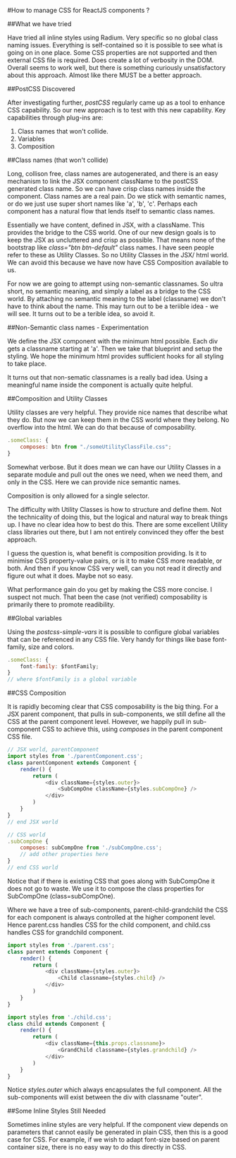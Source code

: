 #How to manage CSS for ReactJS components ?

##What we have tried

Have tried all inline styles using Radium. Very specific so no global class naming issues. Everything is self-contained so it is possible to see what is going on in one place. Some CSS properties are not supported and then external CSS file is required. Does create a lot of verbosity in the DOM. Overall seems to work well, but there is something curiously unsatisfactory about this approach. Almost like there MUST be a better approach.

##PostCSS Discovered

After investigating further, *postCSS* regularly came up as a tool to enhance CSS capability. So our new approach is to test with this new capability. Key capabilities through plug-ins are:

1. Class names that won't collide.
2. Variables
3. Composition

##Class names (that won't collide)

Long, collison free, class names are autogenerated, and there is an easy mechanism to link the JSX component className to the postCSS generated class name. So we can have crisp class names inside the component. Class names are a real pain. Do we stick with semantic names, or do we just use super short names like 'a', 'b', 'c'. Perhaps each component has a natural flow that lends itself to semantic class names.

Essentially we have content, defined in JSX, with a className. This provides the bridge to the CSS world. One of our new design goals is to keep the JSX as uncluttered and crisp as possible. That means none of the bootstrap like *class="btn btn-default"* class names. I have seen people refer to these as Utility Classes. So no Utility Classes in the JSX/ html world. We can avoid this because we have now have CSS Composition available to us.

For now we are going to attempt using non-semantic classnames. So ultra short, no semantic meaning, and simply a label as a bridge to the CSS world. By attaching no semantic meaning to the label (classname) we don't have to think about the name. This may turn out to be a teriible idea -  we will see. It turns out to be a terible idea, so avoid it.

##Non-Semantic class names - Experimentation

We define the JSX component with the minimum html possible. Each div gets a classname starting at 'a'. Then we take that blueprint and setup the styling. We hope the minimum html provides sufficient hooks for all styling to take place.

It turns out that non-sematic classnames is a really bad idea. Using a meaningful name inside the component is actually quite helpful.

##Composition and Utility Classes

Utility classes are very helpful. They provide nice names that describe what they do. But now we can keep them in the CSS world where they belong. No overflow into the html. We can do that because of composability.

```javascript
.someClass: {
    composes: btn from "./someUtilityClassFile.css";
}
```
Somewhat verbose. But it does mean we can have our Utility Classes in a separate module and pull out the ones we need, when we need them, and only in the CSS. Here we can provide nice semantic names.

Composition is only allowed for a single selector.

The difficulty with Utility Classes is how to structure and define them. Not the technicality of doing this, but the logical and natural way to break things up. I have no clear idea how to best do this. There are some excellent Utility class libraries out there, but I am not entirely convinced they offer the best approach.

I guess the question is, what benefit is composition providing. Is it to minimise CSS property-value pairs, or is it to make CSS more readable, or both. And then if you know CSS very well, can you not read it directly and figure out what it does. Maybe not so easy.

What performance gain do you get by making the CSS more concise. I suspect not much. That been the case (not verified) composability is primarily there to promote readibility.

##Global variables

Using the *postcss-simple-vars* it is possible to configure global variables that can be referenced in any CSS file. Very handy for things like base font-family, size and colors.

```javascript
.someClass: {
    font-family: $fontFamily;
}
// where $fontFamily is a global variable
```

##CSS Composition

It is rapidly becoming clear that CSS composability is the big thing. For a JSX parent component, that pulls in sub-components, we still define all the CSS at the parent component level. However, we happily pull in sub-component CSS to achieve this, using *composes* in the parent component CSS file.

```javascript
// JSX world, parentComponent
import styles from './parentComponent.css';
class parentComponent extends Component {
    render() {
        return (
            <div className={styles.outer}>
                <SubCompOne className={styles.subCompOne} />
            </div>    
        )
    }
}
// end JSX world

// CSS world
.subCompOne {
    composes: subCompOne from './subCompOne.css';
    // add other properties here
}
// end CSS world
```  

Notice that if there is existing CSS that goes along with SubCompOne it does not go to waste. We use it to compose the class properties for SubCompOne (class=subCompOne).

Where we have a tree of sub-components, parent-child-grandchild the CSS for each component is always controlled at the higher component level. Hence parent.css handles CSS for the child component, and child.css handles CSS for grandchild component.

```javascript
import styles from './parent.css';
class parent extends Component {
    render() {
        return (
            <div className={styles.outer}>
                <Child classname={styles.child} />
            </div>
        )
    }
}

import styles from './child.css';
class child extends Component {
    render() {
        return (
            <div className={this.props.classname}>
                <GrandChild classname={styles.grandchild} />
            </div>
        )
    }
}
```

Notice *styles.outer* which always encapsulates the full component. All the sub-components will exist between the div with classname "outer".

##Some Inline Styles Still Needed

Sometimes inline styles are very helpful. If the component view depends on parameters that cannot easily be generated in plain CSS, then this is a good case for CSS. For example, if we wish to adapt font-size based on parent container size, there is no easy way to do this directly in CSS.
